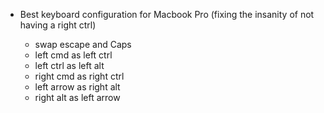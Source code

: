 - Best keyboard configuration for Macbook Pro (fixing the insanity of not having a right ctrl)

  - swap escape and Caps
  - left cmd as left ctrl
  - left ctrl as left alt
  - right cmd as right ctrl
  - left arrow as right alt
  - right alt as left arrow
